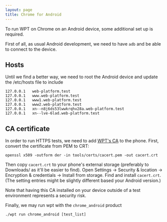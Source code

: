 ```yaml
---
layout: page
title: Chrome for Android
---
```

To run WPT on Chrome on an Android device, some additional set up is required.

First of all, as usual Android development, we need to have `adb` and be able to
connect to the device.

## Hosts

Until we find a better way, we need to root the Android device and update the
/etc/hosts file to include

```
127.0.0.1   web-platform.test
127.0.0.1   www.web-platform.test
127.0.0.1   www1.web-platform.test
127.0.0.1   www2.web-platform.test
127.0.0.1   xn--n8j6ds53lwwkrqhv28a.web-platform.test
127.0.0.1   xn--lve-6lad.web-platform.test
```

## CA certificate

In order to run HTTPS tests, we need to add
[WPT's CA](https://github.com/w3c/web-platform-tests/blob/master/tools/certs/cacert.pem)
to the phone. First, convert the certificate from PEM to CRT:

```
openssl x509 -outform der -in tools/certs/cacert.pem -out cacert.crt
```

Then copy `cacert.crt` to your phone's external storage (preferably to
Downloads/ as it'll be easier to find). Open Settings -> Security & location ->
Encryption & credentials -> Install from storage. Find and install `cacert.crt`.
(The setting entries might be slightly different based your Android version.)

Note that having this CA installed on your device outside of a test
environment represents a security risk.


Finally, we may run wpt with the `chrome_android` product

```
./wpt run chrome_android [test_list]
```
